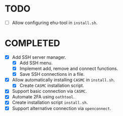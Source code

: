 # TODO
- [ ] Allow configuring ehu-tool in `install.sh`.

# COMPLETED
- [x] Add SSH server manager.
    - [x] Add SSH menu.
    - [x] Implement add, remove and connect functions.
    - [x] Save SSH connections in a file.
- [x] Allow automatically installing `CASMC` in `install.sh`.
    - [x] Create `CASMC` installation script.
- [x] Support basic connection via `CASMC`.
- [x] Automate 2FA using `oathtool`. 
- [x] Create installation script `install.sh`.
- [x] Support alternative connection via `openconnect`.

